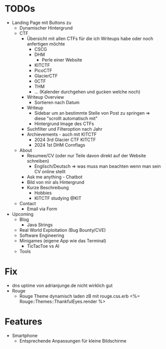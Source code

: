 # TODOs
- Landing Page mit Buttons zu
    - Dynamischer Hintergrund
    - CTF
        - Übersicht mit allen CTFs für die ich Writeups habe oder noch anfertigen möchte
            - CSCG
            - DHM
                - Perle einer Website
            - KITCTF
            - PicoCTF
            - GlacierCTF
            - 0CTF
            - THM
            - ... (Kalender durchgehen und gucken welche noch)
        - Writeup Overview
            - Sortieren nach Datum
        - Writeup
            - Sidebar um an bestimmte Stelle von Post zu springen
                => diese "scrollt automatisch mit"
            - Hintergrund Image des CTFs
        - Suchfilter und Filteroption nach Jahr
        - Archievements - auch mit KITCTF
            - 2024  3rd Glacier CTF     KITCTF
            - 2024  1st DHM             Cornflags
    - About
        - Resumee/CV (oder nur Teile davon direkt auf der Website schreiben)
            - Englisch/Deutsch
            => was muss man beachten wenn man sein CV online stellt
        - Ask me anything - Chatbot
        - Bild von mir als Hintergrund
        - Kurze Beschreibung
            - Hobbies
            - KITCTF studying @KIT
    - Contact
        - Email via Form
- Upcoming
    - Blog
        - Java Strings
    - Real World Exploitation (Bug Bounty/CVE)
    - Software Engineering
    - Minigames (eigene App wie das Terminal)
        - TicTacToe vs AI
    - Tools

# Fix
- dns uptime von adrianjunge.de nicht wirklich gut
- Rouge
    - Rouge Theme dynamisch laden zB mit rouge.css.erb
        <%= Rouge::Themes::ThankfulEyes.render %>

# Features
- Smartphone
    - Entsprechende Anpassungen für kleine Bildschirme
